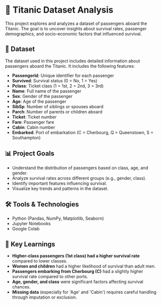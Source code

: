 # 🚢 Titanic Dataset Analysis

This project explores and analyzes a dataset of passengers aboard the Titanic. The goal is to uncover insights about survival rates, passenger demographics, and socio-economic factors that influenced survival.

## 📂 Dataset

The dataset used in this project includes detailed information about passengers aboard the Titanic. It includes the following features:

- **PassengerId**: Unique identifier for each passenger
- **Survived**: Survival status (0 = No, 1 = Yes)
- **Pclass**: Ticket class (1 = 1st, 2 = 2nd, 3 = 3rd)
- **Name**: Full name of the passenger
- **Sex**: Gender of the passenger
- **Age**: Age of the passenger
- **SibSp**: Number of siblings or spouses aboard
- **Parch**: Number of parents or children aboard
- **Ticket**: Ticket number
- **Fare**: Passenger fare
- **Cabin**: Cabin number
- **Embarked**: Port of embarkation (C = Cherbourg, Q = Queenstown, S = Southampton)

## 📊 Project Goals

- Understand the distribution of passengers based on class, age, and gender.
- Analyze survival rates across different groups (e.g., gender, class).
- Identify important features influencing survival.
- Visualize key trends and patterns in the dataset.

## 🛠️ Tools & Technologies

- Python (Pandas, NumPy, Matplotlib, Seaborn)
- Jupyter Notebooks
- Google Colab

## 🔑 Key Learnings

- **Higher-class passengers (1st class) had a higher survival rate** compared to lower classes.
- **Women and children** had a higher likelihood of survival than adult men.
- **Passengers embarking from Cherbourg (C)** had a slightly higher survival rate compared to other ports.
- **Age, gender, and class** were significant factors affecting survival chances.
- **Missing data** (especially for 'Age' and 'Cabin') requires careful handling through imputation or exclusion.
